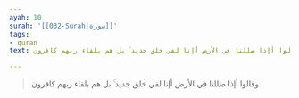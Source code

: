 ```yaml
---
ayah: 10
surah: '[[032-Surah|سورة]]'
tags:
- quran
text: وقالوا أإذا ضللنا في الأرض أإنا لفي خلق جديد ۚ بل هم بلقاء ربهم كافرون

---
```

> وقالوا أإذا ضللنا في الأرض أإنا لفي خلق جديد ۚ بل هم بلقاء ربهم كافرون
